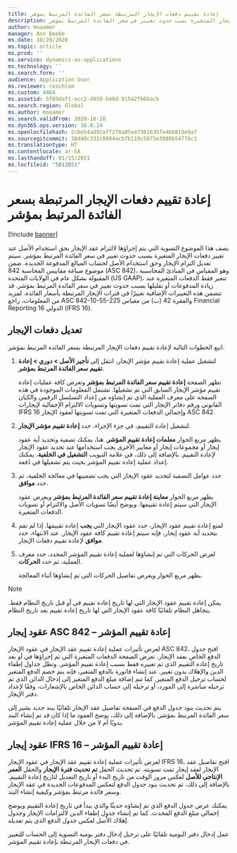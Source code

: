 ```yaml
---
title: إعادة تقييم دفعات الإيجار المرتبطة بسعر الفائدة المرتبط بمؤشر
description: يصف هذا الموضوع التسوية التي يتم إجراؤها لالتزام عقد الإيجار بحق استخدام الأصل عند تغيير دفعات الإيجار المتغيرة بسبب حدوث تغيير في سعر الفائدة المرتبط بمؤشر.
author: moaamer
manager: Ann Beebe
ms.date: 10/28/2020
ms.topic: article
ms.prod: ''
ms.service: dynamics-ax-applications
ms.technology: ''
ms.search.form: ''
audience: Application User
ms.reviewer: roschlom
ms.custom: 4464
ms.assetid: 5f89daf1-acc2-4959-b48d-91542fb6bacb
ms.search.region: Global
ms.author: moaamer
ms.search.validFrom: 2020-10-28
ms.dyn365.ops.version: 10.0.14
ms.openlocfilehash: 2cbe54ad92aff2f8a85e47301635fe4b6819e9a7
ms.sourcegitcommit: 38d40c331c8894acb7b119c5073e3088b54776c1
ms.translationtype: HT
ms.contentlocale: ar-SA
ms.lasthandoff: 01/15/2021
ms.locfileid: "5012051"
---
```

# <a name="revalue-lease-payments-that-are-linked-to-an-index-rate"></a>إعادة تقييم دفعات الإيجار المرتبطة بسعر الفائدة المرتبط بمؤشر

[!include [banner](../includes/banner.md)]

يصف هذا الموضوع التسوية التي يتم إجراؤها لالتزام عقد الإيجار بحق استخدام الأصل عند تغيير دفعات الإيجار المتغيرة بسبب حدوث تغيير في سعر الفائدة المرتبط بمؤشر. سيتم تعديل التزام الإيجار وحق استخدام الأصل لحساب المبالغ المدفوعة الجديدة. ضمن موضوع صياغة مقاييس المحاسبة 842 (ASC 842)، وهو المقياس في المبادئ المحاسبية المقبولة بشكل عام في الولايات المتحدة (US GAAP)، تتغير فقط الدفعات المتغيرة عند زيادة المدفوعات أو تقليلها بسبب حدوث تغيير في سعر الفائدة المرتبط بمؤشر. قد تتضمن هذه التغييرات الإضافية تغييرًا في فترات الإيجار المرتبطة بأسعار الفائدة. لمزيد من المعلومات، راجع ASC 842-10-55-225 والفقرة 42 (ب) من مقياس Financial Reporting الدولي 16 (IFRS 16).

## <a name="adjust-lease-payments"></a>تعديل دفعات الإيجار

اتبع الخطوات التالية لإعادة تقييم دفعات الإيجار المرتبطة بسعر الفائدة المرتبط بمؤشر.

1. لتشغيل عملية إعادة تقييم مؤشر الإيجار، انتقل إلى **تأجير الأصل \> دوري \> إعادة تقييم سعر الفائدة المرتبط بمؤشر**.

    تظهر الصفحة **إعادة تقييم سعر الفائدة المرتبط بمؤشر** وتعرض كافة عمليات إعادة تقييم مؤشر الإيجار السابق التي تم تشغيلها. تشتمل المعلومات الموجودة في هذه الصفحة على معرف العملية الذي تم إنشاؤه من إعداد التسلسل الرقمي والكيان القانوني ورقم دفاتر الإيجار التي تمت تسويتها وتسويات الالتزام الإجمالية لإيجارات IFRS 16 وإجمالي الدفعات المتغيرة التي تمت تسويتها لعقود الإيجار ASC 842.

2. لتشغيل إعادة التقييم، في جزء الإجراء، حدد **إعادة تقييم مؤشر الإيجار**.

    يظهر مربع الحوار **معلمات إعادة تقييم المؤشر**. هنا، يمكنك تصفية وتحديد أية عقود إيجار أو مجموعات إيجار أو معايير الأخرى يجب استخدامها عند تحديد عقود الإيجار لإعادة التقييم. بالإضافة إلى ذلك، في علامة التبويب **التشغيل في الخلفية**، يمكنك إعداد عملية إعادة تقييم المؤشر بحيث يتم تشغيلها في دُفعة.

4. حدد عوامل التصفية لتحديد عقود الإيجار التي يجب تضمينها في معالجة الخلفية، ثم حدد **موافق**.

    يظهر مربع الحوار **معاينة إعادة تقييم سعر الفائدة المرتبط بمؤشر** ويعرض عقود الإيجار التي سيتم إعادة تقييمها. ويوضح أيضًا تسويات الأصل والالتزام أو تسويات الدفعات المتغيرة.
    
5. لمنع إعادة تقييم عقود الإيجار، حدد عقود الإيجار التي **يجب** إعادة تقييمها. إذا لم تقم بتحديد أية عقود إيجار، فإنه سيتم إعادة تقييم كافة عقود الإيجار. عند الانتهاء، حدد **موافق** لإعادة تقييم دفعات الإيجار.
6. لعرض الحركات التي تم إنشاؤها لعملية إعادة تقييم المؤشر المحدد، حدد معرف العملية، ثم حدد **الحركات**.

    يظهر مربع الحوار ويعرض تفاصيل الحركات التي تم إنشاؤها أثناء المعالجة.

> [!NOTE]
> يمكن إعادة تقييم عقود الإيجار التي لها تاريخ إعادة تقييم في أو قبل تاريخ النظام فقط. يتجاهل النظام تلقائيًا كافة عقود الإيجار التي لها تاريخ إعادة تقييم بعد تاريخ النظام.

## <a name="asc-842-leases--index-revaluation"></a>عقود إيجار ASC 842 – إعادة تقييم المؤشر

لعرض تأثيرات عملية إعادة تقييم عقد الإيجار في عقود الإيجار ASC 842، افتح جدول الدفع الخاص بعقد الإيجار. تعرض الصفحة الدفعات المتغيرة التي تم إجراؤها في أو بعد تاريخ إعادة التقييم الذي تم تغييره فقط بسبب إعادة تقييم المؤشر. وتظل جداول إطفاء الدين والإهلاك بدون تغيير. عند إنشاء فاتورة بالدفع المتغير، فإنه يتم خصم الدفع المتغير لحساب ترحيل الدفع المتغير. كما تتم إضافة مبلغ الدفع المتغير إلى إدخال الدائن الذي تم ترحيله مباشرة إلى المورد، أو ترحيله إلى حساب الدائن الخاص بالإشعارات، وفقًا لإعداد دفتر الإيجار.

يتم تحديث بنود جدول الدفع في الصفحة تفاصيل عقد الإيجار تلقائيًا ببند جديد يشير إلى سعر الفائدة المرتبط بمؤشر. بالإضافة إلى ذلك، يوضح العمود ما إذا كان قد تم إنشاء البند يدويًا أم لا من خلال عملية إعادة تقييم المؤشر.

## <a name="ifrs-16-leases--index-revaluation"></a>عقود إيجار IFRS 16 – إعادة تقييم المؤشر

لعرض تأثيرات عملية إعادة تقييم عقد الإيجار في عقود الإيجار IFRS 16، افتح تفاصيل عقد الإيجار لعقد إيجار تمت تسويته. تم تحديث الحقل **تم تحديث فترة الإيجار** والحقل **العمر الإنتاجي للأصل** لعكس مرور الوقت من تاريخ البدء أو تاريخ التعديل لتاريخ إعادة التقييم. بالإضافة إلى ذلك، تم تحديث بنود جدول الدفع لتعكس المدفوعات الجديدة في عقد الإيجار وسعر فائدة مرتبط بمؤشر وكيفية إنشاء البند.

يمكنك عرض جدول الدفع الذي تم إنشاؤه حديثًا والذي يبدأ في تاريخ إعادة التقييم ويوضح إجمالي مبلغ الدفع المحدث. كما تم إنشاء جدول إطفاء الدين لالتزامات الإيجار وجدول إهلاك الأصل لعكس جدول الدفع الذي يتم تعديله.

عمل إدخال دفتر اليومية تلقائيًا على ترحيل إدخال دفتر يومية التسوية إلى الحساب للتغيير في دفعات الإيجار المرتبطة بإعادة تقييم المؤشر.
